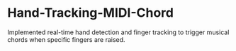 # Hand-Tracking-MIDI-Chord
Implemented real-time hand detection and finger tracking to trigger musical chords when specific fingers are raised.
